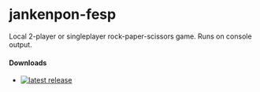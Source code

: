 # jankenpon-fesp
Local 2-player or singleplayer rock-paper-scissors game. Runs on console output.

#### Downloads
* [![latest release](https://img.shields.io/badge/release-latest-latest)](https://github.com/fumireko/jankenpon-fesp/releases/latest)
